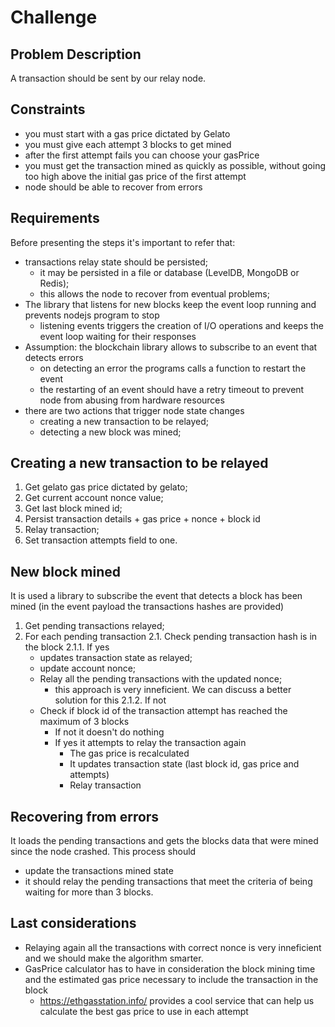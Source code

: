 # Challenge

## Problem Description
A transaction should be sent by our relay node.

## Constraints
- you must start with a gas price dictated by Gelato
- you must give each attempt 3 blocks to get mined
- after the first attempt fails you can choose your gasPrice
- you must get the transaction mined as quickly as possible, without going too high above the initial gas price of the first attempt
- node should be able to recover from errors

## Requirements
Before presenting the steps it's important to refer that:
* transactions relay state should be persisted;
  - it may be persisted in a file or database (LevelDB, MongoDB or Redis);
  - this allows the node to recover from eventual problems;
* The library that listens for new blocks keep the event loop running and prevents nodejs program to stop
  - listening events triggers the creation of I/O operations and keeps the event loop waiting for their responses
* Assumption: the blockchain library allows to subscribe to an event that detects errors
  - on detecting an error the programs calls a function to restart the event
  - the restarting of an event should have a retry timeout to prevent node from abusing from hardware resources
* there are two actions that trigger node state changes
  - creating a new transaction to be relayed;
  - detecting a new block was mined;

## Creating a new transaction to be relayed

1. Get gelato gas price dictated by gelato;
2. Get current account nonce value;
3. Get last block mined id;
4. Persist transaction details + gas price + nonce + block id
5. Relay transaction;
6. Set transaction attempts field to one.

## New block mined
It is used a library to subscribe the event that detects a block has been mined (in the event payload the transactions hashes are provided)

1. Get pending transactions relayed;
2. For each pending transaction
  2.1. Check pending transaction hash is in the block
    2.1.1. If yes
      - updates transaction state as relayed;
      - update account nonce;
      - Relay all the pending transactions with the updated nonce;
        * this approach is very inneficient. We can discuss a better solution for this
    2.1.2. If not
      - Check if block id of the transaction attempt has reached the maximum of 3 blocks
        * If not it doesn't do nothing
        * If yes it attempts to relay the transaction again
          - The gas price is recalculated
          - It updates transaction state (last block id, gas price and attempts)
          - Relay transaction

## Recovering from errors
It loads the pending transactions and gets the blocks data that were mined since the node crashed.
This process should
  - update the transactions mined state
  - it should relay the pending transactions that meet the criteria of being waiting for more than 3 blocks.

## Last considerations
* Relaying again all the transactions with correct nonce is very inneficient and we should make the algorithm smarter.
* GasPrice calculator has to have in consideration the block mining time and the estimated gas price necessary to include the transaction in the block
  - https://ethgasstation.info/ provides a cool service that can help us calculate the best gas price to use in each attempt

